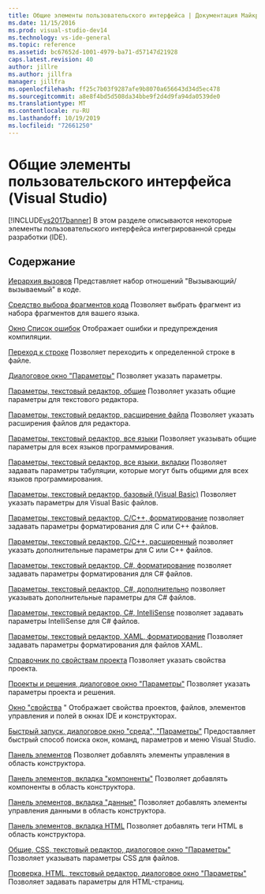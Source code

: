 ```yaml
---
title: Общие элементы пользовательского интерфейса | Документация Майкрософт
ms.date: 11/15/2016
ms.prod: visual-studio-dev14
ms.technology: vs-ide-general
ms.topic: reference
ms.assetid: bc67652d-1001-4979-ba71-d57147d21928
caps.latest.revision: 40
author: jillre
ms.author: jillfra
manager: jillfra
ms.openlocfilehash: ff25c7b03f9287afe9b8070a656643d34d5ec478
ms.sourcegitcommit: a8e8f4bd5d508da34bbe9f2d4d9fa94da0539de0
ms.translationtype: MT
ms.contentlocale: ru-RU
ms.lasthandoff: 10/19/2019
ms.locfileid: "72661250"
---
```

# <a name="general-user-interface-elements-visual-studio"></a>Общие элементы пользовательского интерфейса (Visual Studio)
[!INCLUDE[vs2017banner](../../includes/vs2017banner.md)]
В этом разделе описываются некоторые элементы пользовательского интерфейса интегрированной среды разработки (IDE).

## <a name="in-this-section"></a>Содержание
 [Иерархия вызовов](../../ide/reference/call-hierarchy.md) Представляет набор отношений "Вызывающий/вызываемый" в коде.

 [Средство выбора фрагментов кода](../../ide/reference/code-snippet-picker.md) Позволяет выбрать фрагмент из набора фрагментов для вашего языка.

 [Окно Список ошибок](../../ide/reference/error-list-window.md) Отображает ошибки и предупреждения компиляции.

 [Переход к строке](../../ide/reference/go-to-line.md) Позволяет переходить к определенной строке в файле.

 [Диалоговое окно "Параметры"](../../ide/reference/options-dialog-box-visual-studio.md) Позволяет указать параметры.

 [Параметры, текстовый редактор, общие](../../ide/reference/options-text-editor-general.md) Позволяет указать общие параметры для текстового редактора.

 [Параметры, текстовый редактор, расширение файла](../../ide/reference/options-text-editor-file-extension.md) Позволяет указать расширения файлов для редактора.

 [Параметры, текстовый редактор, все языки](../../ide/reference/options-text-editor-all-languages.md) Позволяет указывать общие параметры для всех языков программирования.

 [Параметры, текстовый редактор, все языки, вкладки](../../ide/reference/options-text-editor-all-languages-tabs.md) Позволяет задавать параметры табуляции, которые могут быть общими для всех языков программирования.

 [Параметры, текстовый редактор, базовый (Visual Basic)](../../ide/reference/options-text-editor-basic-visual-basic.md) Позволяет указать параметры для Visual Basic файлов.

 [Параметры, текстовый редактор, C/C++, форматирование](../../ide/reference/options-text-editor-c-cpp-formatting.md) позволяет задавать параметры форматирования для C или C++ файлов.

 [Параметры, текстовый редактор, C/C++, расширенный](../../ide/reference/options-text-editor-c-cpp-advanced.md) позволяет указать дополнительные параметры для C или C++ файлов.

 [Параметры, текстовый редактор, C#, форматирование](../../ide/reference/options-text-editor-csharp-formatting.md) позволяет задавать параметры форматирования для C# файлов.

 [Параметры, текстовый редактор, C#, дополнительно](../../ide/reference/options-text-editor-csharp-advanced.md) позволяет указывать дополнительные параметры для C# файлов.

 [Параметры, текстовый редактор, C#, IntelliSense](../../ide/reference/options-text-editor-csharp-intellisense.md) позволяет задавать параметры IntelliSense для C# файлов.

 [Параметры, текстовый редактор, XAML, форматирование](../../ide/reference/options-text-editor-xaml-formatting.md) Позволяет задавать параметры форматирования для файлов XAML.

 [Справочник по свойствам проекта](../../ide/reference/project-properties-reference.md) Позволяет указать свойства проекта.

 [Проекты и решения, диалоговое окно "Параметры"](../../ide/reference/projects-and-solutions-options-dialog-box.md) Позволяет указать параметры проекта и решения.

 [Окно "свойства](../../ide/reference/properties-window.md) " Отображает свойства проектов, файлов, элементов управления и полей в окнах IDE и конструкторах.

 [Быстрый запуск, диалоговое окно "среда", "Параметры"](../../ide/reference/quick-launch-environment-options-dialog-box.md) Предоставляет быстрый способ поиска окон, команд, параметров и меню Visual Studio.

 [Панель элементов](../../ide/reference/toolbox.md) Позволяет добавлять элементы управления в область конструктора.

 [Панель элементов, вкладка "компоненты"](../../ide/reference/toolbox-components-tab.md) Позволяет добавлять компоненты в область конструктора.

 [Панель элементов, вкладка "данные"](../../ide/reference/toolbox-data-tab.md) Позволяет добавлять элементы управления данными в область конструктора.

 [Панель элементов, вкладка HTML](../../ide/reference/toolbox-html-tab.md) Позволяет добавлять теги HTML в область конструктора.

 [Общие, CSS, текстовый редактор, диалоговое окно "Параметры"](https://msdn.microsoft.com/library/b33a7617-e69d-4a11-938e-2e218a34a10c) Позволяет указывать параметры CSS для файлов.

 [Проверка, HTML, текстовый редактор, диалоговое окно "Параметры"](https://msdn.microsoft.com/library/9c24ecfe-263e-4bf1-88de-d01be3992863) Позволяет задавать параметры для HTML-страниц.